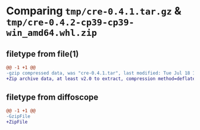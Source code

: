 # Comparing `tmp/cre-0.4.1.tar.gz` & `tmp/cre-0.4.2-cp39-cp39-win_amd64.whl.zip`

## filetype from file(1)

```diff
@@ -1 +1 @@
-gzip compressed data, was "cre-0.4.1.tar", last modified: Tue Jul 18 18:12:36 2023, max compression
+Zip archive data, at least v2.0 to extract, compression method=deflate
```

## filetype from diffoscope

```diff
@@ -1 +1 @@
-GzipFile
+ZipFile
```

